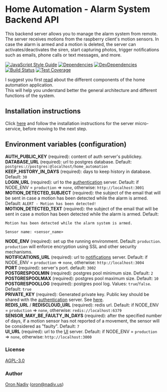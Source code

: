 # Home Automation - Alarm System Backend API
This backend server allows you to manage the alarm system from remote.
The server receives motions from the raspberry client's motion sensors.
In case the alarm is armed and a motion is deleted, the server can activates/deactivates the siren, start capturing photos, trigger notifications such as emails, phone calls or text messages, and more.

[![JavaScript Style Guide][standard-image]][standard-url]
[![Dependencies][dependencies-image]][dependencies-url]
[![DevDependencies][dependencies-dev-image]][dependencies-dev-url]
[![Build Status][travis-image]][travis-url]
[![Test Coverage][coveralls-image]][coveralls-url]

I suggest you first [read][overview-url] about the different components of the home automation application.  
This will help you understand better the general architecture and different functions of the system.

## Installation instructions
Click [here][server-installation-instruction-url] and follow the installation instructions for the server micro-service, before moving to the next step.

## Environment variables (configuration)
__AUTH\_PUBLIC\_KEY__ (required): content of auth server's publickey.  
__DATABASE\_URL__ (required):  url to postgres database.  Default: `postgres://postgres:@localhost/home_automation`  
__KEEP\_HISTORY\_IN\_DAYS__ (required): days to keep history in database.  Default: `30`  
__LOGIN\_URL__ (required): url to the [authentication][auth-url] server. Default: if NODE_ENV = `production` => `none`, otherwise: `http://localhost:3001`  
__MOTION\_DETECTED\_SUBJECT__ (required): the subject of the email that will be sent in case a motion has been detected while the alarm is armed.  Default: `ALERT - Motion has been detected!`  
__MOTION\_DETECTED\_TEXT__ (required): the subject of the email that will be sent in case a motion has been detected while the alarm is armed.  Default:
```
Motion has been detected while the alarm system is armed.

Sensor name: <sensor_name>
```
__NODE\_ENV__ (required): set up the running environment.  Default: `production`.  `production` will enforce encryption using SSL and other security mechanisms.  
__NOTIFICATIONS\_URL__ (required): url to [notifications][notifications-url] server. Default: if NODE_ENV = `production` => `none`, otherwise: `http://localhost:3004`  
__PORT__ (required): server's port.  default: `3002`  
__POSTGRESPOOLMIN__ (required): postgres pool minimum size.  Default: `2`  
__POSTGRESPOOLMAX__ (required): postgres pool maximum size.  Default: `10`  
__POSTGRESPOOLLOG__ (required): postgres pool log. Values: `true`/`false`. Default: `true`  
__PRIVATE\_KEY__ (required): Generated private key.  Public key should be shared with the [authentication][auth-url] server. See [here][private-public-keys-url].  
__REDIS\_URL__ / __REDISCLOUD\_URL__ (required): redis url.  Default: if NODE_ENV = `production` => `none`, otherwise: `redis://localhost:6379`  
__SENSOR\_MAY\_BE\_FAULTY\_IN_DAYS__ (required): after the specified number of days, if a motion sensor has not reported of a movement, the sensor will be considered as "faulty". Default: `7`  
__UI\_URL__ (required): url to the [UI][ui-url] server. Default: if NODE_ENV = `production` => `none`, otherwise: `http://localhost:3000`

### License
[AGPL-3.0](https://spdx.org/licenses/AGPL-3.0.html)

### Author
[Oron Nadiv](https://github.com/OronNadiv) ([oron@nadiv.us](mailto:oron@nadiv.us))

[dependencies-image]: https://david-dm.org/OronNadiv/alarm-system-api/status.svg
[dependencies-url]: https://david-dm.org/OronNadiv/alarm-system-api
[dependencies-dev-image]: https://david-dm.org/OronNadiv/alarm-system-api/dev-status.svg
[dependencies-dev-url]: https://david-dm.org/OronNadiv/alarm-system-api?type=dev
[travis-image]: http://img.shields.io/travis/OronNadiv/alarm-system-api.svg?style=flat-square
[travis-url]: https://travis-ci.org/OronNadiv/alarm-system-api
[coveralls-image]: http://img.shields.io/coveralls/OronNadiv/alarm-system-api.svg?style=flat-square
[coveralls-url]: https://coveralls.io/r/OronNadiv/alarm-system-api
[standard-image]: https://img.shields.io/badge/code%20style-standard-brightgreen.svg
[standard-url]: http://standardjs.com

[overview-url]: https://oronnadiv.github.io/home-automation
[client-installation-instruction-url]: https://oronnadiv.github.io/home-automation/#installation-instructions-for-the-raspberry-pi-clients
[server-installation-instruction-url]: https://oronnadiv.github.io/home-automation/#installation-instructions-for-the-server-micro-services
[private-public-keys-url]: https://oronnadiv.github.io/home-automation/#generating-private-and-public-keys

[alarm-url]: https://github.com/OronNadiv/alarm-api
[auth-url]: https://github.com/OronNadiv/authentication-api
[camera-url]: https://github.com/OronNadiv/camera-api
[garage-url]: https://github.com/OronNadiv/garage-api
[notifications-url]: https://github.com/OronNadiv/notifications-api
[push-url]: https://github.com/OronNadiv/push-api
[storage-url]: https://github.com/OronNadiv/storage-api
[ui-url]: https://github.com/OronNadiv/home-automation-ui
